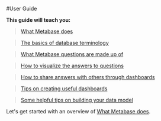 #User Guide

**This guide will teach you:**

> [What Metabase does](01-what-is-metabase.md)

> [The basics of database terminology](02-database-basics.md)

> [What Metabase questions are made up of](03-asking-questions.md)

> [How to visualize the answers to questions](04-visualizing-results.md)

> [How to share answers with others through dashboards](05-sharing-answers.md)

> [Tips on creating useful dashboards](06-dashboard-tips.md)

> [Some helpful tips on building your data model](07-data-model-reference.md)

Let's get started with an overview of [What Metabase does](01-what-is-metabase.md).